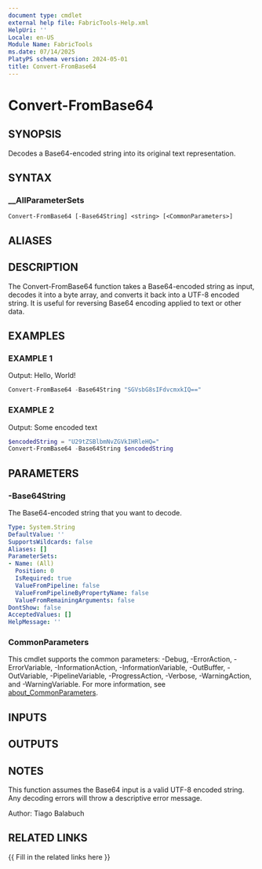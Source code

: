 ```yaml
---
document type: cmdlet
external help file: FabricTools-Help.xml
HelpUri: ''
Locale: en-US
Module Name: FabricTools
ms.date: 07/14/2025
PlatyPS schema version: 2024-05-01
title: Convert-FromBase64
---
```


# Convert-FromBase64

## SYNOPSIS

Decodes a Base64-encoded string into its original text representation.

## SYNTAX

### __AllParameterSets

```
Convert-FromBase64 [-Base64String] <string> [<CommonParameters>]
```

## ALIASES

## DESCRIPTION

The Convert-FromBase64 function takes a Base64-encoded string as input, decodes it into a byte array,
and converts it back into a UTF-8 encoded string.
It is useful for reversing Base64 encoding applied
to text or other data.

## EXAMPLES

### EXAMPLE 1

Output: Hello, World!

```powershell
Convert-FromBase64 -Base64String "SGVsbG8sIFdvcmxkIQ=="
```

### EXAMPLE 2

Output: Some encoded text

```powershell
$encodedString = "U29tZSBlbmNvZGVkIHRleHQ="
Convert-FromBase64 -Base64String $encodedString
```

## PARAMETERS

### -Base64String

The Base64-encoded string that you want to decode.

```yaml
Type: System.String
DefaultValue: ''
SupportsWildcards: false
Aliases: []
ParameterSets:
- Name: (All)
  Position: 0
  IsRequired: true
  ValueFromPipeline: false
  ValueFromPipelineByPropertyName: false
  ValueFromRemainingArguments: false
DontShow: false
AcceptedValues: []
HelpMessage: ''
```

### CommonParameters

This cmdlet supports the common parameters: -Debug, -ErrorAction, -ErrorVariable,
-InformationAction, -InformationVariable, -OutBuffer, -OutVariable, -PipelineVariable,
-ProgressAction, -Verbose, -WarningAction, and -WarningVariable. For more information, see
[about_CommonParameters](https://go.microsoft.com/fwlink/?LinkID=113216).

## INPUTS

## OUTPUTS

## NOTES

This function assumes the Base64 input is a valid UTF-8 encoded string.
Any decoding errors will throw a descriptive error message.

Author: Tiago Balabuch

## RELATED LINKS

{{ Fill in the related links here }}


